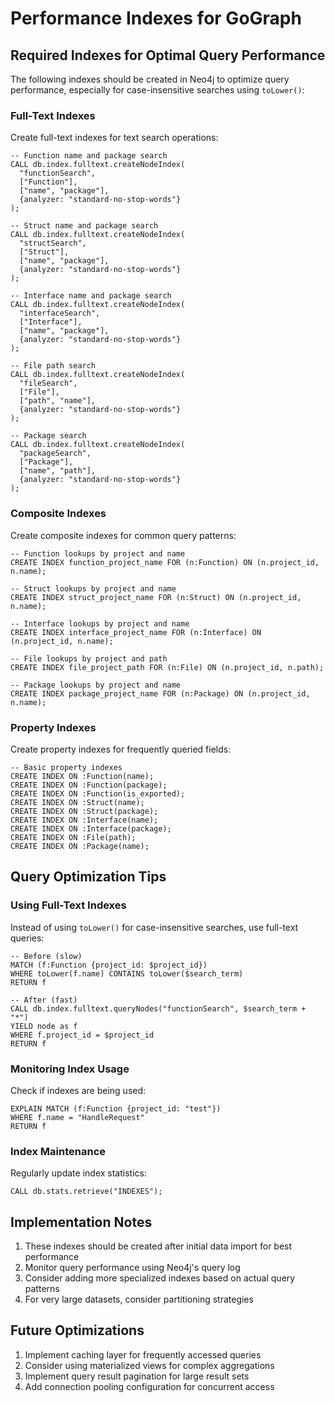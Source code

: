# Performance Indexes for GoGraph

## Required Indexes for Optimal Query Performance

The following indexes should be created in Neo4j to optimize query performance, especially for case-insensitive searches using `toLower()`:

### Full-Text Indexes

Create full-text indexes for text search operations:

```cypher
-- Function name and package search
CALL db.index.fulltext.createNodeIndex(
  "functionSearch",
  ["Function"],
  ["name", "package"],
  {analyzer: "standard-no-stop-words"}
);

-- Struct name and package search
CALL db.index.fulltext.createNodeIndex(
  "structSearch",
  ["Struct"],
  ["name", "package"],
  {analyzer: "standard-no-stop-words"}
);

-- Interface name and package search
CALL db.index.fulltext.createNodeIndex(
  "interfaceSearch",
  ["Interface"],
  ["name", "package"],
  {analyzer: "standard-no-stop-words"}
);

-- File path search
CALL db.index.fulltext.createNodeIndex(
  "fileSearch",
  ["File"],
  ["path", "name"],
  {analyzer: "standard-no-stop-words"}
);

-- Package search
CALL db.index.fulltext.createNodeIndex(
  "packageSearch",
  ["Package"],
  ["name", "path"],
  {analyzer: "standard-no-stop-words"}
);
```

### Composite Indexes

Create composite indexes for common query patterns:

```cypher
-- Function lookups by project and name
CREATE INDEX function_project_name FOR (n:Function) ON (n.project_id, n.name);

-- Struct lookups by project and name
CREATE INDEX struct_project_name FOR (n:Struct) ON (n.project_id, n.name);

-- Interface lookups by project and name
CREATE INDEX interface_project_name FOR (n:Interface) ON (n.project_id, n.name);

-- File lookups by project and path
CREATE INDEX file_project_path FOR (n:File) ON (n.project_id, n.path);

-- Package lookups by project and name
CREATE INDEX package_project_name FOR (n:Package) ON (n.project_id, n.name);
```

### Property Indexes

Create property indexes for frequently queried fields:

```cypher
-- Basic property indexes
CREATE INDEX ON :Function(name);
CREATE INDEX ON :Function(package);
CREATE INDEX ON :Function(is_exported);
CREATE INDEX ON :Struct(name);
CREATE INDEX ON :Struct(package);
CREATE INDEX ON :Interface(name);
CREATE INDEX ON :Interface(package);
CREATE INDEX ON :File(path);
CREATE INDEX ON :Package(name);
```

## Query Optimization Tips

### Using Full-Text Indexes

Instead of using `toLower()` for case-insensitive searches, use full-text queries:

```cypher
-- Before (slow)
MATCH (f:Function {project_id: $project_id})
WHERE toLower(f.name) CONTAINS toLower($search_term)
RETURN f

-- After (fast)
CALL db.index.fulltext.queryNodes("functionSearch", $search_term + "*")
YIELD node as f
WHERE f.project_id = $project_id
RETURN f
```

### Monitoring Index Usage

Check if indexes are being used:

```cypher
EXPLAIN MATCH (f:Function {project_id: "test"})
WHERE f.name = "HandleRequest"
RETURN f
```

### Index Maintenance

Regularly update index statistics:

```cypher
CALL db.stats.retrieve("INDEXES");
```

## Implementation Notes

1. These indexes should be created after initial data import for best performance
2. Monitor query performance using Neo4j's query log
3. Consider adding more specialized indexes based on actual query patterns
4. For very large datasets, consider partitioning strategies

## Future Optimizations

1. Implement caching layer for frequently accessed queries
2. Consider using materialized views for complex aggregations
3. Implement query result pagination for large result sets
4. Add connection pooling configuration for concurrent access